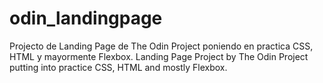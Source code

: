 # odin_landingpage

Projecto de Landing Page de The Odin Project poniendo en practica CSS, HTML y mayormente Flexbox. 
Landing Page Project by The Odin Project putting into practice CSS, HTML and mostly Flexbox. 
